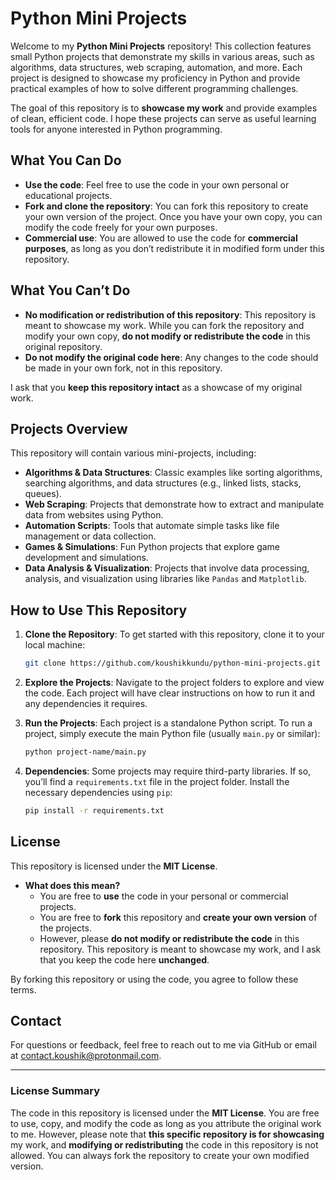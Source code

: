 # Python Mini Projects

Welcome to my **Python Mini Projects** repository! This collection features small Python projects that demonstrate my skills in various areas, such as algorithms, data structures, web scraping, automation, and more. Each project is designed to showcase my proficiency in Python and provide practical examples of how to solve different programming challenges.

The goal of this repository is to **showcase my work** and provide examples of clean, efficient code. I hope these projects can serve as useful learning tools for anyone interested in Python programming.

## What You Can Do

- **Use the code**: Feel free to use the code in your own personal or educational projects.
- **Fork and clone the repository**: You can fork this repository to create your own version of the project. Once you have your own copy, you can modify the code freely for your own purposes.
- **Commercial use**: You are allowed to use the code for **commercial purposes**, as long as you don’t redistribute it in modified form under this repository.

## What You Can’t Do

- **No modification or redistribution of this repository**: This repository is meant to showcase my work. While you can fork the repository and modify your own copy, **do not modify or redistribute the code** in this original repository.
- **Do not modify the original code here**: Any changes to the code should be made in your own fork, not in this repository. 

I ask that you **keep this repository intact** as a showcase of my original work.

## Projects Overview

This repository will contain various mini-projects, including:

- **Algorithms & Data Structures**: Classic examples like sorting algorithms, searching algorithms, and data structures (e.g., linked lists, stacks, queues).
- **Web Scraping**: Projects that demonstrate how to extract and manipulate data from websites using Python.
- **Automation Scripts**: Tools that automate simple tasks like file management or data collection.
- **Games & Simulations**: Fun Python projects that explore game development and simulations.
- **Data Analysis & Visualization**: Projects that involve data processing, analysis, and visualization using libraries like `Pandas` and `Matplotlib`.

## How to Use This Repository

1. **Clone the Repository**:
   To get started with this repository, clone it to your local machine:
   ```bash
   git clone https://github.com/koushikkundu/python-mini-projects.git
   ```

2. **Explore the Projects**:
   Navigate to the project folders to explore and view the code. Each project will have clear instructions on how to run it and any dependencies it requires.

3. **Run the Projects**:
   Each project is a standalone Python script. To run a project, simply execute the main Python file (usually `main.py` or similar):
   ```bash
   python project-name/main.py
   ```

4. **Dependencies**:
   Some projects may require third-party libraries. If so, you’ll find a `requirements.txt` file in the project folder. Install the necessary dependencies using `pip`:
   ```bash
   pip install -r requirements.txt
   ```

## License

This repository is licensed under the **MIT License**.

- **What does this mean?**
  - You are free to **use** the code in your personal or commercial projects.
  - You are free to **fork** this repository and **create your own version** of the projects.
  - However, please **do not modify or redistribute the code** in this repository. This repository is meant to showcase my work, and I ask that you keep the code here **unchanged**.
  
By forking this repository or using the code, you agree to follow these terms.

## Contact

For questions or feedback, feel free to reach out to me via GitHub or email at contact.koushik@protonmail.com.

---

### License Summary

The code in this repository is licensed under the **MIT License**. You are free to use, copy, and modify the code as long as you attribute the original work to me. However, please note that **this specific repository is for showcasing** my work, and **modifying or redistributing** the code in this repository is not allowed. You can always fork the repository to create your own modified version.
